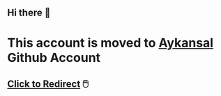 ## Hi there 👋

# This account is moved to [Aykansal](https://github.com/aykansal) Github Account

## [Click to Redirect](https://github.com/aykansal) 🖱️
